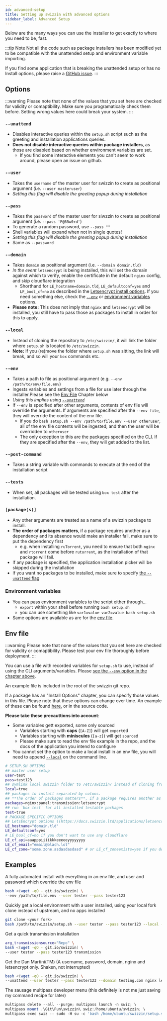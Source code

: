 ```yaml
---
id: advanced-setup
title: Setting up swizzin with advanced options
sidebar_label: Advanced Setup
---
```


Below are the many ways you can use the installer to get exactly to where you need to be, fast.

:::tip Note
Not all the code such as package installers has been modified yet to be compatible with the unattended setup and environment variable importing.

If you find some application that is breaking the unattended setup or has no Install options, please raise a [GitHub issue](https://github.com/liaralabs/swizzin/issues/new/choose).
:::

## Options
:::warning
Please note that none of the values that you set here are checked for validity or comaptibility. Make sure you programatically check them before. Setting wrong values here could break your system.
:::
### `--unattend`
  * Disables interactive queries within the `setup.sh` script such as the greeting and installation applications queries.
  * **Does not disable interactive queries within package installers**, as those are disabled based on whether environment variables are set.
    * If you find some interactive elements you can't seem to work around, please open an issue on github.
### `--user`
  * Takes the `username` of the master user for swizzin to create as positional argument (i.e. `--user masteruser`)
  * _Setting this flag will disable the greeting popup during installation_
### `--pass`
  * Takes the `password` of the master user for siwzzin to create as positional argument (i.e. `--pass 'P@55w0rd'`)
  * To generate a random password, use `--pass ""`
  * Shell variables will expand when not in single quotes!
  * _Setting this flag will disable the greeting popup during installation_
  * Same as `--password`
### `--domain`
  * Takes `domain` as positional argument (i.e. `--domain domain.tld`)
  * _In the event_ `letsencrypt` is being installed, this will set the domain against which to verify, enable the certificate in the default `nginx` config, and skip cloudflare integration
    * Shorthand for `LE_hostname=domain.tld`, `LE_defaultconf=yes` and `LF_bool_cf=no` as described in the [Letsencrypt install options](/applications/letsencrypt#install-options). If you need something else, check the [`--env`](#--env) or [environment variables](#environment-variables) options.
  * **Please note:** This does not imply that `nginx` and `letsencrypt` will be installed, you still have to pass those as packages to install in order for this to apply.
### `--local`
  * Instead of cloning the repository to `/etc/swizzin/`, it will link the folder where `setup.sh` is located to `/etc/swizzin`.
  * **Note:** If you (re)move the folder where `setup.sh` was sitting, the link will break, and so will your `box` commands etc.
### `--env`
  * Takes a path to file as positional argument (e.g. `--env /path/to/env/file.env`)
  * Ingests variables and settings from a file for use later through the installer.Please see the [Env File](#env-file) Chapter below
  * _Using this implies using [`--unattend`](#--unattend)_
  * If `--env` is specified after other arguments, contents of env file will override the arguments. If arguments are specified after the `--env file`, they will override the content of the env file.
    * if you do `bash setup.sh --env /path/to/file.env --user otheruser`, all of the env file contents will be ingested, and then the user will be overridden to `otheruser`
    * The only exception to this are the packages specified on the CLI. If they are specified after the `--env`, they will get added to the list.
### `--post-command`
  * Takes a string variable with commands to execute at the end of the installation script
### `--tests`
  * When set, all packages will be tested using `box test` after the installation.
### `[package(s)]`
  * Any other arguments are treated as a name of a swizzin package to install.
  * **The order of packages matters**, if a package requires another as a dependency and its absence would make an installer fail, make sure to put the dependency first
     * e.g. when installing `ruTorrent`, you need to ensure that both `nginx` and `rtorrent` come before `rutorrent`, as the installation of that package will fail.
  * If any package is specified, the application installation picker will be skipped during the installation
  * If you want no packages to be installed, make sure to specify [the `--unattend` flag](#--unattend)
### Environment variables
  * You can pass environment variables to the script either through...
    * `export` within your shell before running `bash setup.sh`
    * you can use something like `var1=value var2=value bash setup.sh`
  * Same options are available as are for the [env file](#env-file).

## Env file
:::warning
Please note that none of the values that you set here are checked for validity or comaptibility. Please test your env file thoroughly before deployment.
:::

You can use a file with recorded variables for `setup.sh` to use, instead of using the CLI arguments/variables. Please [see the `--env` option in the chapter above](#--env).

An example file is included in the root of the swizzin git repo.

If a package has an "Install Options" chapter, you can specify those values in this file. Please note that these options can change over time. An example of these can be found [here](/applications/letsencrypt#install-options), or in the source code. 

**Please take these precauttions into account**:
* Some variables gett exported, some only sourced
  * Variables starting with **caps** (`[A-Z]`) will get `export`ed
  * Variables starting with **miniscules** (`[a-z]`) will get `source`d
  * Please make sure to read the env file example in the repo, and the docs of the application you intend to configure
* You cannot set the option to make a local install in an env file, you will need to append [`--local`](#--local) on the command line.

```bash
# SETUP.SH OPTIONS
## master user setup
user=test
pass=test123
## symlink local swizzin folder to /etc/swizzin/ instead of cloning from upstream
local=true
## packages to install separated by colons.
## **The order of packages matters**, if a package requires another as a dependency and its absence would make an installer fail, make sure to put the dependency first
packages=nginx:panel:transmission:letsencrypt
## run `box test` for all installed testable packages
test=true
# PACKAGE SPECIFIC OPTIONS
## LetsEncrypt options ((https://docs.swizzin.ltd/applications/letsencrypt#install-options))
LE_hostname="domain.tld"
LE_defaultconf=yes
# LE_bool_cf=no if you don't want to use any cloudflare
LE_cf_api=aaapppiiiikkkeeeeeyyyyyyyy
LE_cf_email="email@blach.lol"
LE_cf_zone="some.zone.asdasdasdasd" # or LE_cf_zoneexists=yes if you don't need it created
```

## Examples
A fully automated install with everything in an env file, and user and password which override the env file
```bash
bash <(wget -qO - git.io/swizzin) \
--env /path/to/file.env --user tester --pass tester123
```

Quickly get a local environment with a user installed, using your local fork clone instead of upstream, and no apps installed
```bash
git clone <your fork>
bash /path/to/swizzin/setup.sh --user tester --pass tester123 --local --unattend
```

Get a quick transmission installation
```bash
arg_transmissionsource="Repo" \
bash <(wget -qO - git.io/swizzin) \
--user tester --pass tester123 transmission
```

Get the Dan Martini(TM) (A username, password, domain, nginx and letsencrypt only. Shaken, not interrupted)
```bash
bash <(wget -qO - git.io/swizzin) \
--unattend --user tester --pass tester123 --domain testing.com nginx letsencrypt
```

The sausage multipass developer menu (this definitely is not me just saving my command recipe for later)
```powershell
multipass delete --all --purge; multipass launch -n swiz; \
multipass mount .\Git\Fun\swizzin\ swiz:/home/ubuntu/swizzin; \
multipass exec swiz -- sudo -H su -c 'bash /home/ubuntu/swizzin/setup.sh --unattend --local --user test --pass tester123'
```
